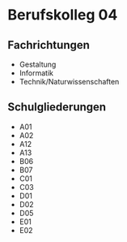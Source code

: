 # Berufskolleg 04 

## Fachrichtungen

- Gestaltung
- Informatik
- Technik/Naturwissenschaften

## Schulgliederungen

- A01
- A02
- A12
- A13
- B06
- B07
- C01
- C03
- D01
- D02
- D05
- E01
- E02

